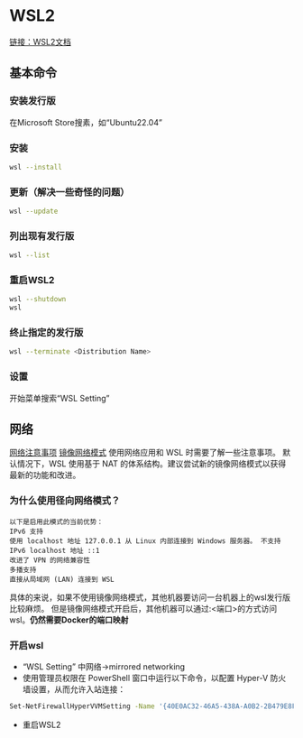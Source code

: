 # WSL2
[链接：WSL2文档](https://learn.microsoft.com/zh-cn/windows/wsl/)
## 基本命令
### 安装发行版
在Microsoft Store搜素，如“Ubuntu22.04”
### 安装
```bash
wsl --install
```
### 更新（解决一些奇怪的问题）
```bash
wsl --update
```
### 列出现有发行版
```bash
wsl --list
```
### 重启WSL2
```bash
wsl --shutdown
wsl
```
### 终止指定的发行版
```bash
wsl --terminate <Distribution Name>
```
### 设置
开始菜单搜索“WSL Setting”
## 网络
[网络注意事项](https://learn.microsoft.com/zh-cn/windows/wsl/networking)
[镜像网络模式](https://learn.microsoft.com/zh-cn/windows/wsl/networking#mirrored-mode-networking)
使用网络应用和 WSL 时需要了解一些注意事项。 默认情况下，WSL 使用基于 NAT 的体系结构。建议尝试新的镜像网络模式以获得最新的功能和改进。
### 为什么使用径向网络模式？
```
以下是启用此模式的当前优势：
IPv6 支持
使用 localhost 地址 127.0.0.1 从 Linux 内部连接到 Windows 服务器。 不支持 IPv6 localhost 地址 ::1
改进了 VPN 的网络兼容性
多播支持
直接从局域网 (LAN) 连接到 WSL
```
具体的来说，如果不使用镜像网络模式，其他机器要访问一台机器上的wsl发行版比较麻烦。
但是镜像网络模式开启后，其他机器可以通过<IP>:<端口>的方式访问wsl。**仍然需要Docker的端口映射**
### 开启wsl
* “WSL Setting” 中网络->mirrored networking
* 使用管理员权限在 PowerShell 窗口中运行以下命令，以配置 Hyper-V 防火墙设置，从而允许入站连接：
```bash
Set-NetFirewallHyperVVMSetting -Name '{40E0AC32-46A5-438A-A0B2-2B479E8F2E90}' -DefaultInboundAction Allow
```
* 重启WSL2

